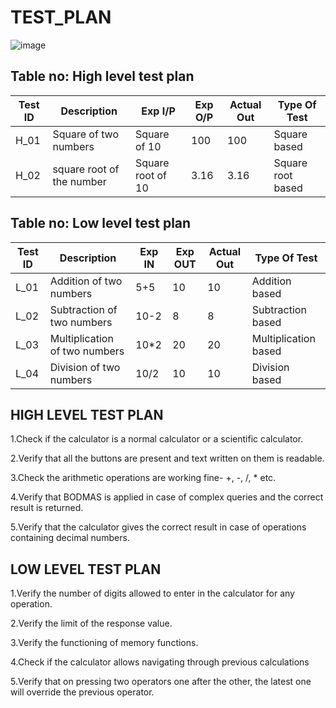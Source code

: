 # TEST_PLAN

![image](https://user-images.githubusercontent.com/80145154/142767678-dce96330-3b8d-4213-9183-507cae766bbf.png)


## Table no: High level test plan

| **Test ID** | **Description**                                              | **Exp I/P**  | **Exp O/P** | **Actual Out** |**Type Of Test**    |    
|-------------|--------------------------------------------------------------|--------------|-------------|----------------|--------------------|
|  H_01     |Square  of two numbers                                         |Square of 10  |    100      |       100      |Square  based       |
|  H_02      |square root of the number                                   | Square root of 10|   3.16     |       3.16     |Square root based   |


## Table no: Low level test plan

| **Test ID** | **Description**                                              | **Exp IN** | **Exp OUT** | **Actual Out** |**Type Of Test**  |    
|-------------|--------------------------------------------------------------|------------|-------------|----------------|------------------|
|  L_01       | Addition of two numbers                                      |    5+5       |   10        |       10       | Addition based     |
|  L_02       |Subtraction of two numbers                                    |    10-2      |    8        |       8        |Subtraction based   |
|  L_03       |Multiplication of two numbers                                 |    10*2      |    20       |       20       |Multiplication based|
|  L_04       |Division of two numbers                                       |    10/2      |    10       |       10       | Division based     |




## HIGH LEVEL TEST PLAN

1.Check if the calculator is a normal calculator or a scientific calculator.

2.Verify that all the buttons are present and text written on them is readable.

3.Check the arithmetic operations are working fine- +, -, /, * etc.

4.Verify that BODMAS is applied in case of complex queries and the correct result is returned.

5.Verify that the calculator gives the correct result in case of operations containing decimal numbers.



## LOW LEVEL TEST PLAN

1.Verify the number of digits allowed to enter in the calculator for any operation.

2.Verify the limit of the response value.

3.Verify the functioning of memory functions.

4.Check if the calculator allows navigating through previous calculations

5.Verify that on pressing two operators one after the other, the latest one will override the previous operator.
